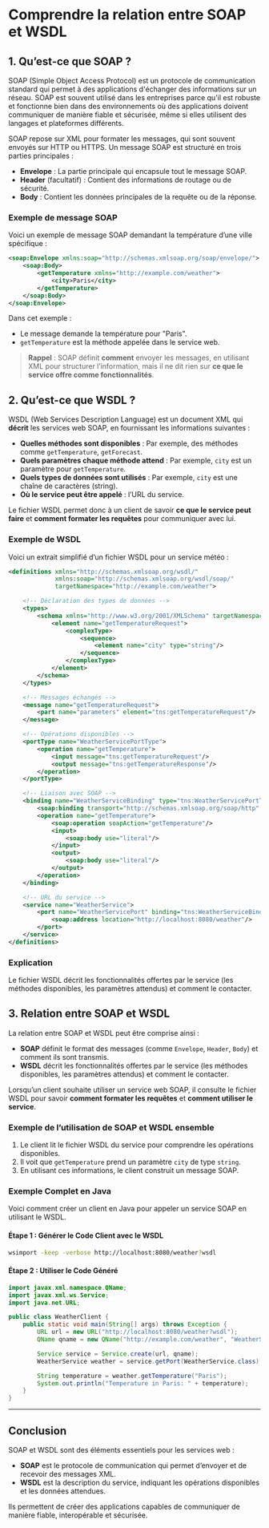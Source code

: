 # Comprendre la relation entre SOAP et WSDL

## 1. Qu’est-ce que SOAP ?

SOAP (Simple Object Access Protocol) est un protocole de communication standard qui permet à des applications d'échanger des informations sur un réseau. SOAP est souvent utilisé dans les entreprises parce qu'il est robuste et fonctionne bien dans des environnements où des applications doivent communiquer de manière fiable et sécurisée, même si elles utilisent des langages et plateformes différents.

SOAP repose sur XML pour formater les messages, qui sont souvent envoyés sur HTTP ou HTTPS. Un message SOAP est structuré en trois parties principales :

- **Envelope** : La partie principale qui encapsule tout le message SOAP.
- **Header** (facultatif) : Contient des informations de routage ou de sécurité.
- **Body** : Contient les données principales de la requête ou de la réponse.

### Exemple de message SOAP

Voici un exemple de message SOAP demandant la température d’une ville spécifique :

```xml
<soap:Envelope xmlns:soap="http://schemas.xmlsoap.org/soap/envelope/">
    <soap:Body>
        <getTemperature xmlns="http://example.com/weather">
            <city>Paris</city>
        </getTemperature>
    </soap:Body>
</soap:Envelope>
```

Dans cet exemple :
- Le message demande la température pour "Paris".
- `getTemperature` est la méthode appelée dans le service web.

> **Rappel** : SOAP définit **comment** envoyer les messages, en utilisant XML pour structurer l’information, mais il ne dit rien sur **ce que le service offre comme fonctionnalités**.

## 2. Qu’est-ce que WSDL ?

WSDL (Web Services Description Language) est un document XML qui **décrit** les services web SOAP, en fournissant les informations suivantes :

- **Quelles méthodes sont disponibles** : Par exemple, des méthodes comme `getTemperature`, `getForecast`.
- **Quels paramètres chaque méthode attend** : Par exemple, `city` est un paramètre pour `getTemperature`.
- **Quels types de données sont utilisés** : Par exemple, `city` est une chaîne de caractères (string).
- **Où le service peut être appelé** : l’URL du service.

Le fichier WSDL permet donc à un client de savoir **ce que le service peut faire** et **comment formater les requêtes** pour communiquer avec lui.

### Exemple de WSDL

Voici un extrait simplifié d’un fichier WSDL pour un service météo :

```xml
<definitions xmlns="http://schemas.xmlsoap.org/wsdl/"
             xmlns:soap="http://schemas.xmlsoap.org/wsdl/soap/"
             targetNamespace="http://example.com/weather">

    <!-- Déclaration des types de données -->
    <types>
        <schema xmlns="http://www.w3.org/2001/XMLSchema" targetNamespace="http://example.com/weather">
            <element name="getTemperatureRequest">
                <complexType>
                    <sequence>
                        <element name="city" type="string"/>
                    </sequence>
                </complexType>
            </element>
        </schema>
    </types>

    <!-- Messages échangés -->
    <message name="getTemperatureRequest">
        <part name="parameters" element="tns:getTemperatureRequest"/>
    </message>

    <!-- Opérations disponibles -->
    <portType name="WeatherServicePortType">
        <operation name="getTemperature">
            <input message="tns:getTemperatureRequest"/>
            <output message="tns:getTemperatureResponse"/>
        </operation>
    </portType>

    <!-- Liaison avec SOAP -->
    <binding name="WeatherServiceBinding" type="tns:WeatherServicePortType">
        <soap:binding transport="http://schemas.xmlsoap.org/soap/http" style="document"/>
        <operation name="getTemperature">
            <soap:operation soapAction="getTemperature"/>
            <input>
                <soap:body use="literal"/>
            </input>
            <output>
                <soap:body use="literal"/>
            </output>
        </operation>
    </binding>

    <!-- URL du service -->
    <service name="WeatherService">
        <port name="WeatherServicePort" binding="tns:WeatherServiceBinding">
            <soap:address location="http://localhost:8080/weather"/>
        </port>
    </service>
</definitions>
```

### Explication

Le fichier WSDL décrit les fonctionnalités offertes par le service (les méthodes disponibles, les paramètres attendus) et comment le contacter.

## 3. Relation entre SOAP et WSDL

La relation entre SOAP et WSDL peut être comprise ainsi :

- **SOAP** définit le format des messages (comme `Envelope`, `Header`, `Body`) et comment ils sont transmis.
- **WSDL** décrit les fonctionnalités offertes par le service (les méthodes disponibles, les paramètres attendus) et comment le contacter.

Lorsqu’un client souhaite utiliser un service web SOAP, il consulte le fichier WSDL pour savoir **comment formater les requêtes** et **comment utiliser le service**.

### Exemple de l’utilisation de SOAP et WSDL ensemble

1. Le client lit le fichier WSDL du service pour comprendre les opérations disponibles.
2. Il voit que `getTemperature` prend un paramètre `city` de type `string`.
3. En utilisant ces informations, le client construit un message SOAP.

### Exemple Complet en Java

Voici comment créer un client en Java pour appeler un service SOAP en utilisant le WSDL.

#### Étape 1 : Générer le Code Client avec le WSDL

```bash
wsimport -keep -verbose http://localhost:8080/weather?wsdl
```

#### Étape 2 : Utiliser le Code Généré

```java
import javax.xml.namespace.QName;
import javax.xml.ws.Service;
import java.net.URL;

public class WeatherClient {
    public static void main(String[] args) throws Exception {
        URL url = new URL("http://localhost:8080/weather?wsdl");
        QName qname = new QName("http://example.com/weather", "WeatherService");

        Service service = Service.create(url, qname);
        WeatherService weather = service.getPort(WeatherService.class);

        String temperature = weather.getTemperature("Paris");
        System.out.println("Temperature in Paris: " + temperature);
    }
}
```

---

## Conclusion

SOAP et WSDL sont des éléments essentiels pour les services web :
- **SOAP** est le protocole de communication qui permet d’envoyer et de recevoir des messages XML.
- **WSDL** est la description du service, indiquant les opérations disponibles et les données attendues.

Ils permettent de créer des applications capables de communiquer de manière fiable, interopérable et sécurisée.
